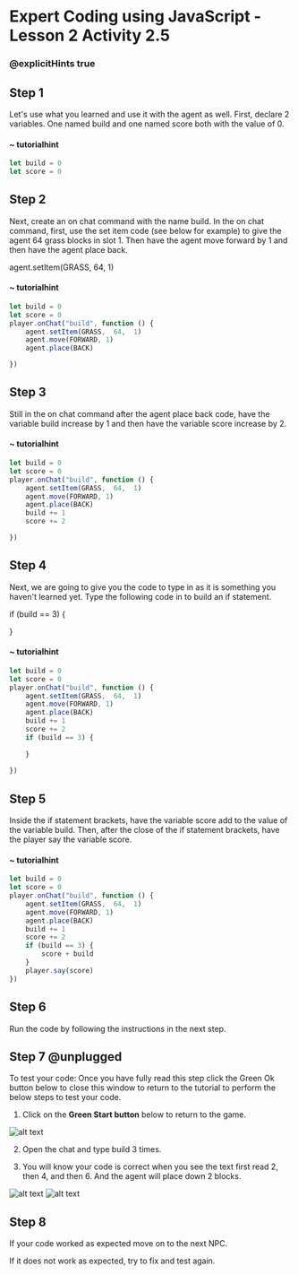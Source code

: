 # Expert Coding using JavaScript - Lesson 2 Activity 2.5
### @explicitHints true

## Step 1

Let's use what you learned and use it with the agent as well. 
First, declare 2 variables. One named build and one named score both with the value of 0. 

#### ~ tutorialhint
```javascript
let build = 0
let score = 0

```


## Step 2 
Next, create an on chat command with the name build.  In the on chat command, first, use the set item code (see below for example) to give the agent 64 grass blocks in slot 1.  Then have the agent move forward by 1 and then have the agent place back. 

agent.setItem(GRASS,  64,  1)
#### ~ tutorialhint
```javascript
let build = 0
let score = 0
player.onChat("build", function () {
    agent.setItem(GRASS,  64,  1)
    agent.move(FORWARD, 1)
    agent.place(BACK)

})
```


## Step 3
Still in the on chat command after the agent place back code, have the variable build increase by 1 and then have the variable score increase by 2. 

#### ~ tutorialhint
```javascript
let build = 0
let score = 0
player.onChat("build", function () {
    agent.setItem(GRASS,  64,  1)
    agent.move(FORWARD, 1)
    agent.place(BACK)
    build += 1
    score += 2

})
```


## Step 4
Next, we are going to give you the code to type in as it is something you haven't learned yet.  Type the following code in to build an if statement. 

if (build == 3) {

}



#### ~ tutorialhint
```javascript
let build = 0
let score = 0
player.onChat("build", function () {
    agent.setItem(GRASS,  64,  1)
    agent.move(FORWARD, 1)
    agent.place(BACK)
    build += 1
    score += 2
    if (build == 3) {
        
    }
    
})
```

## Step 5
Inside the if statement brackets, have the variable score add to the value of the variable build. Then, after the close of the if statement brackets, have the player say the variable score.


#### ~ tutorialhint
```javascript
let build = 0
let score = 0
player.onChat("build", function () {
    agent.setItem(GRASS,  64,  1)
    agent.move(FORWARD, 1)
    agent.place(BACK)
    build += 1
    score += 2
    if (build == 3) {
        score + build
    }
    player.say(score)
})
```

## Step 6
Run the code by following the instructions in the next step. 

## Step 7 @unplugged
To test your code:
Once you have fully read this step click the Green Ok button below to close this window to return to the tutorial to perform the below steps to test your code.

1. Click on the **Green Start button** below to return to the game.

  

![alt text](https://expertjs.codingcredentials.com/Lesson1/1.1/1.JPG?raw=true  "Start")

2. Open the chat and type build 3 times. 

2. You will know your code is correct when you see the text first read 2, then 4, and then 6. And the agent will place down 2 blocks. 

![alt text](https://expertjs.codingcredentials.com/Lesson2/2.1/2.5.png?raw=true "Code")
![alt text](https://expertjs.codingcredentials.com/Lesson2/2.1/2.5.1.png?raw=true "Code")

## Step 8

If your code worked as expected move on to the next NPC. 
  
If it does not work as expected, try to fix and test again.

